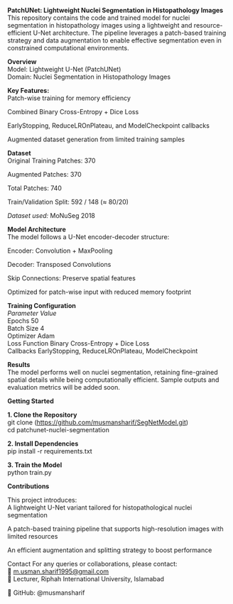 **PatchUNet: Lightweight Nuclei Segmentation in Histopathology Images**  
This repository contains the code and trained model for nuclei segmentation in histopathology images using a lightweight and resource-efficient U-Net architecture. The pipeline leverages a patch-based training strategy and data augmentation to enable effective segmentation even in constrained computational environments.

**Overview**  
Model: Lightweight U-Net (PatchUNet)  
Domain: Nuclei Segmentation in Histopathology Images  

**Key Features:**  
Patch-wise training for memory efficiency  

Combined Binary Cross-Entropy + Dice Loss  

EarlyStopping, ReduceLROnPlateau, and ModelCheckpoint callbacks  

Augmented dataset generation from limited training samples  

**Dataset**  
Original Training Patches: 370  

Augmented Patches: 370  

Total Patches: 740  

Train/Validation Split: 592 / 148 (≈ 80/20)  

*Dataset used:* 
MoNuSeg 2018  

**Model Architecture**  
The model follows a U-Net encoder-decoder structure:  

Encoder: Convolution + MaxPooling  

Decoder: Transposed Convolutions  

Skip Connections: Preserve spatial features  

Optimized for patch-wise input with reduced memory footprint  

**Training Configuration**  
*Parameter	Value*  
Epochs	50  
Batch Size	4  
Optimizer	Adam  
Loss Function	Binary Cross-Entropy + Dice Loss  
Callbacks	EarlyStopping, ReduceLROnPlateau, ModelCheckpoint  

**Results**  
The model performs well on nuclei segmentation, retaining fine-grained spatial details while being computationally efficient. Sample outputs and evaluation metrics will be added soon.

**Getting Started**
  
**1. Clone the Repository**  
git clone (https://github.com/musmansharif/SegNetModel.git)  
cd patchunet-nuclei-segmentation  

**2. Install Dependencies**  
pip install -r requirements.txt  

**3. Train the Model**  
python train.py  

**Contributions**   

This project introduces:  
A lightweight U-Net variant tailored for histopathological nuclei segmentation  

A patch-based training pipeline that supports high-resolution images with limited resources  

An efficient augmentation and splitting strategy to boost performance

  Contact
For any queries or collaborations, please contact:  
📧 m.usman.sharif1995@gmail.com  
🏫 Lecturer, Riphah International University, Islamabad  

🔗 GitHub: @musmansharif
